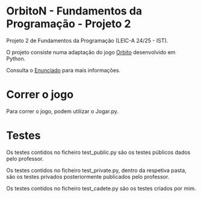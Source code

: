 # OrbitoN - Fundamentos da Programação - Projeto 2
Projeto 2 de Fundamentos da Programação (LEIC-A 24/25 - IST).

O projeto consiste numa adaptação do jogo [Orbito](https://boardgamegeek.com/boardgame/383733/orbito) desenvolvido em Python.

Consulta o [Enunciado](https://github.com/afsc19/OrbitoN-FP-2/blob/main/FP-2024-P2_fixed.pdf) para mais informações.

# Correr o jogo
Para correr o jogo, podem utilizar o Jogar.py.

# Testes
Os testes contidos no ficheiro test_public.py são os testes públicos dados pelo professor.

Os testes contidos no ficheiro test_private.py, dentro da respetiva pasta, são os testes privados posteriormente publicados pelo professor.

Os testes contidos no ficheiro test_cadete.py são os testes criados por mim.
